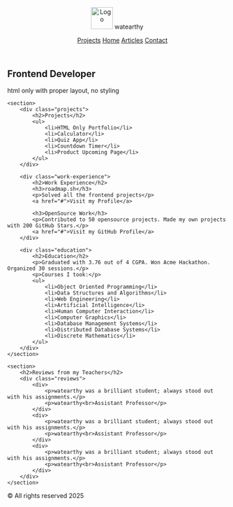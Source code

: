 <!DOCTYPE html>
<html lang="en">
<head>
    <meta charset="UTF-8">
    <meta name="viewport" content="width=device-width, initial-scale=1.0">
    <title>Portfolio Layout</title>
</head>
<body>

<header>
    <div class="logo">
        <!-- Gambar logo -->
        <img src="watearthylogo.png" alt="Logo" width="50px">
        <span>watearthy</span>
    </div>
    <nav>
        <ul>
            <a href="#projects">Projects</a>
            <a href="#home">Home</a>
            <a href="#articles">Articles</a>
            <a href="#contact">Contact</a>
        </ul>
    </nav>
</header>

<main>
    <section>
        <h1>Frontend Developer</h1>
        <p>html only with proper layout, no styling</p>
    </section>

    <section>
        <div class="projects">
            <h2>Projects</h2>
            <ul>
                <li>HTML Only Portfolio</li>
                <li>Calculator</li>
                <li>Quiz App</li>
                <li>Countdown Timer</li>
                <li>Product Upcoming Page</li>
            </ul>
        </div>

        <div class="work-experience">
            <h2>Work Experience</h2>
            <h3>roadmap.sh</h3>
            <p>Solved all the frontend projects</p>
            <a href="#">Visit my Profile</a>

            <h3>OpenSource Work</h3>
            <p>Contributed to 50 opensource projects. Made my own projects with 200 GitHub Stars.</p>
            <a href="#">Visit my GitHub Profile</a>
        </div>

        <div class="education">
            <h2>Education</h2>
            <p>Graduated with 3.76 out of 4 CGPA. Won Acme Hackathon. Organized 30 sessions.</p>
            <p>Courses I took:</p>
            <ul>
                <li>Object Oriented Programming</li>
                <li>Data Structures and Algorithms</li>
                <li>Web Engineering</li>
                <li>Artificial Intelligence</li>
                <li>Human Computer Interaction</li>
                <li>Computer Graphics</li>
                <li>Database Management Systems</li>
                <li>Distributed Database Systems</li>
                <li>Discrete Mathematics</li>
            </ul>
        </div>
    </section>

    <section>
        <h2>Reviews from my Teachers</h2>
        <div class="reviews">
            <div>
                <p>watearthy was a brilliant student; always stood out with his assignments.</p>
                <p>watearthy<br>Assistant Professor</p>
            </div>
            <div>
                <p>watearthy was a brilliant student; always stood out with his assignments.</p>
                <p>watearthy<br>Assistant Professor</p>
            </div>
            <div>
                <p>watearthy was a brilliant student; always stood out with his assignments.</p>
                <p>watearthy<br>Assistant Professor</p>
            </div>
        </div>
    </section>
</main>
<footer>
    <p>&copy; All rights reserved 2025</p>
</footer>
</body>
</html>
